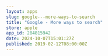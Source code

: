 ```yaml
---
layout: apps
slug: google---more-ways-to-search
title: "Google - More ways to search"
store: apple
app_id: 284815942
date: 2024-10-07T15:01:27Z
published: 2019-02-12T08:00:00Z
---
```


